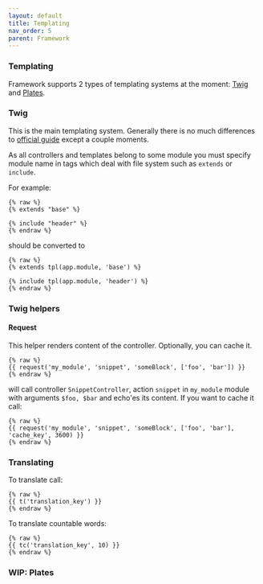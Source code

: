 ```yaml
---
layout: default
title: Templating
nav_order: 5
parent: Framework
---
```


### Templating

Framework supports 2 types of templating systems at the moment: [Twig](https://twig.symfony.com/) and [Plates](https://platesphp.com/).

### Twig

This is the main templating system.
Generally there is no much differences to [official guide](https://twig.symfony.com/) except a couple moments.

As all controllers and templates belong to some module you must specify module name in tags which deal with file system such as `extends` or `include`.

For example:

```twig
{% raw %}
{% extends "base" %}

{% include "header" %}
{% endraw %}
```

should be converted to 

```twig
{% raw %}
{% extends tpl(app.module, 'base') %}

{% include tpl(app.module, 'header') %}
{% endraw %}
```

### Twig helpers

#### Request

This helper renders content of the controller. Optionally, you can cache it.

```twig
{% raw %}
{{ request('my_module', 'snippet', 'someBlock', ['foo', 'bar']) }}
{% endraw %}
``` 

will call controller `SnippetController`, action `snippet` in `my_module` module with arguments `$foo, $bar` and echo'es its content.
If you want to cache it call:

```twig
{% raw %}
{{ request('my_module', 'snippet', 'someBlock', ['foo', 'bar'], 'cache_key', 3600) }}
{% endraw %}
``` 

### Translating

To translate call:

```twig
{% raw %}
{{ t('translation_key') }}
{% endraw %}
```

To translate countable words:

```twig
{% raw %}
{{ tc('translation_key', 10) }}
{% endraw %}
```

### WIP: Plates